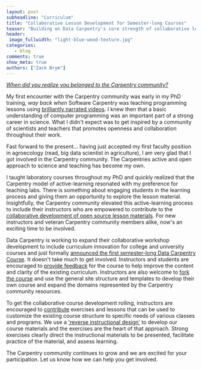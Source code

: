 ```yaml
---
layout: post
subheadline: "Curriculum"
title: "Collaborative Lesson Development for Semester-long Courses"
teaser: "Building on Data Carpentry's core strength of collaborative lesson development."
header:
 image_fullwidth: "light-blue-wood-texture.jpg"
categories:
   - blog
comments: true
show_meta: true
authors: ["Zack Brym"]
---
```


*[When did you realize you belonged to the Carpentry community?][belonging]*

My first encounter with the Carpentry community was early in my PhD training,
*way back when* Software Carpentry was teaching programming lessons using
[brilliantly narrated videos][swc-shell-video]. I knew then that a basic
understanding of computer programming was an important part of a strong career
in science. What I didn't expect was to get inspired by a community of
scientists and teachers that promotes openness and collaboration throughout
their work. 

Fast forward to the present... having just accepted my first faculty position
in agroecology (read, big data scientist in agriculture), I am very glad that I
got involved in the Carpentry community. The Carpentries active and open
approach to science and teaching has become my own.

I taught laboratory courses throughout my PhD and quickly realized that the
Carpentry model of active-learning resonated with my preference for teaching
labs. There is something about engaging students in the learning process and
giving them an opportunity to explore the lesson material. Insightfully, the
Carpentry community elevated this active-learning process to include their
instructors who are empowered to contribute to the [collaborative development of
open source lesson materials][collaborative-dev]. For new instructors and 
veteran Carpentry community members alike, now's an exciting time to be
involved.

Data Carpentry is working to expand their collaborative workshop development to
include curriculum innovation for college and university courses
and just formally [announced the first semester-long Data Carpentry Course][fork-our-course].
It doesn't take much to get involved. Instructors and students are encouraged to
[provide feedback][feedback-contribute] for the course to help improve the content and clarity of the existing curriculum. Instructors are also welcome to
[fork the course][fork-our-course] and use the general site structure and
templates to develop their own course and expand the domains represented by the
Carpentry community resources. 

To get the collaborative course development rolling, instructors are encouraged
to [contribute][feedback-contribute] exercises and lessons that can be used to
customize the existing course structure to specific needs of various classes and
programs. We use a ['reverse instructional design'][lesson-training] to develop
our course materials and the exercises are the heart of that approach. Strong
exercises clearly direct the instructional materials to be presented, facilitate 
practice of the material, and assess learning.

The Carpentry community continues to grow and we are excited for your
participation. Let us know how we can help you get involved.

[belonging]: http://www.datacarpentry.org/blog/belonging/
[swc-shell-video]: https://www.youtube.com/watch?v=U3iNcBtycaQ&list=PLUQy4zfrctjH-FsjpIZDZ0NBznvF4FdNP
[collaborative-dev]: https://jabberwocky.weecology.org/2016/11/28/the-potential-for-collaborative-open-lesson-development-for-college-coursework/
[fork-our-course]: https://jabberwocky.weecology.org/2016/11/14/fork-our-course-a-semester-long-data-carpentry-course-for-biologists/
[feedback-contribute]: http://www.datacarpentry.org/semester-biology/docs/course/contributing/
[lesson-training]: https://swcarpentry.github.io/instructor-training/19-lessons/
